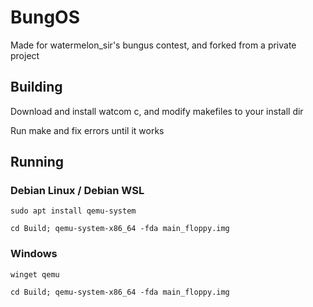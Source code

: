 # BungOS

Made for watermelon_sir's bungus contest, and forked from a private project

## Building

Download and install watcom c, and modify makefiles to your install dir

Run make and fix errors until it works

## Running

### Debian Linux / Debian WSL
`sudo apt install qemu-system`

`cd Build; qemu-system-x86_64 -fda main_floppy.img`

### Windows
`winget qemu`

`cd Build; qemu-system-x86_64 -fda main_floppy.img`
